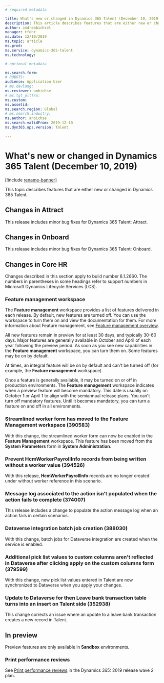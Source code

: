 ```yaml
---
# required metadata

title: What's new or changed in Dynamics 365 Talent (December 10, 2019)
description: This article describes features that are either new or changed in Microsoft Dynamics 365 Talent.
author: andreabichsel
manager: tfehr
ms.date: 12/10/2019
ms.topic: article
ms.prod: 
ms.service: dynamics-365-talent
ms.technology: 

# optional metadata

ms.search.form: 
# ROBOTS: 
audience: Application User
# ms.devlang: 
ms.reviewer: anbichse
# ms.tgt_pltfrm: 
ms.custom: 
ms.assetid: 
ms.search.region: Global
# ms.search.industry: 
ms.author: anbichse
ms.search.validFrom: 2019-12-10
ms.dyn365.ops.version: Talent

---
```

# What's new or changed in Dynamics 365 Talent (December 10, 2019)

[!include [rename-banner](~/includes/cc-data-platform-banner.md)]

This topic describes features that are either new or changed in Dynamics 365 Talent.

## Changes in Attract

This release includes minor bug fixes for Dynamics 365 Talent: Attract.

## Changes in Onboard

This release includes minor bug fixes for Dynamics 365 Talent: Onboard.

## Changes in Core HR

Changes described in this section apply to build number 8.1.2660. The numbers in parentheses in some headings refer to support numbers in Microsoft Dynamics Lifecycle Services (LCS).

### Feature management workspace

The **Feature management** workspace provides a list of features delivered in each release. By default, new features are turned off. You can use the workspace to turn them on and view the documentation for them. For more information about Feature management, see [Feature management overview](https://docs.microsoft.com/dynamics365/fin-ops-core/fin-ops/get-started/feature-management/feature-management-overview).

All new features remain in preview for at least 30 days, and typically 30-60 days. Major features are generally available in October and April of each year following the preview period. As soon as you see new capabilities in the **Feature management** workspace, you can turn them on. Some features may be on by default.
 
At times, an integral feature will be on by default and can't be turned off (for example, the **Feature management** workspace).
 
Once a feature is generally available, it may be turned on or off in production environments. The **Feature management** workspace indicates when a preview feature will become mandatory. This date is usually on October 1 or April 1 to align with the semiannual release plans. You can't turn off mandatory features. Until it becomes mandatory, you can turn a feature on and off in all environments.

### Streamlined worker form has moved to the Feature Management workspace (390583)

With this change, the streamlined worker form can now be enabled in the **Feature Management** workspace. This feature has been moved from the **System Parameters** form in **System Administration**.

### Prevent HcmWorkerPayrollInfo records from being written without a worker value (394526)

With this release, **HcmWorkerPayrollInfo** records are no longer created under without worker reference in this scenario. 

### Message log associated to the action isn't populated when the action fails to complete (374007)

This release includes a change to populate the action message log when an action fails in certain scenarios. 

### Dataverse integration batch job creation (388030)

With this change, batch jobs for Dataverse integration are created when the service is enabled.

### Additional pick list values to custom columns aren't reflected in Dataverse after clicking apply on the custom columns form (379599)

With this change, new pick list values entered in Talent are now synchronized to Dataverse when you apply your changes.

### Update to Dataverse for then Leave bank transaction table turns into an insert on Talent side (352938)

This change corrects an issue where an update to a leave bank transaction creates a new record in Talent.

## In preview

Preview features are only available in **Sandbox** environments.

### Print performance reviews

See [Print performance reviews](https://docs.microsoft.com/dynamics365-release-plan/2019wave2/dynamics365-talent/print-performance-reviews) in the Dynamics 365: 2019 release wave 2 plan.

